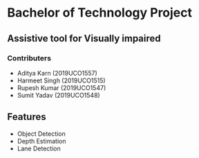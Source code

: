 # Bachelor of Technology Project

## Assistive tool for Visually impaired 

### Contributers

- Aditya Karn (2019UCO1557)
- Harmeet Singh (2019UCO1515)
- Rupesh Kumar (2019UCO1547)
- Sumit Yadav (2019UCO1548)

## Features

- Object Detection
- Depth Estimation
- Lane Detection
